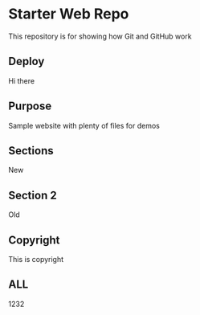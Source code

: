 # Starter Web Repo

This repository is for showing how Git and GitHub work

## Deploy

Hi there

## Purpose

Sample website with plenty of files for demos

## Sections

New

## Section 2

Old

## Copyright

This is copyright

## ALL

1232